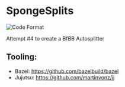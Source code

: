 # SpongeSplits
![Code Format](https://github.com/velkog/SpongeSplits/actions/workflows/format.yaml/badge.svg?branch=main)

Attempt #4 to create a BfBB Autosplitter

## Tooling:
* Bazel: https://github.com/bazelbuild/bazel
* Jujutsu: https://github.com/martinvonz/jj
